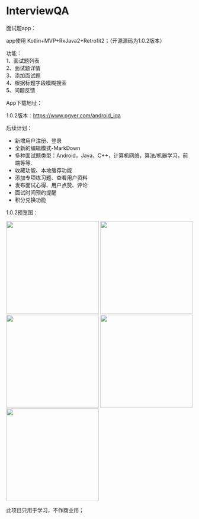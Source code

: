 # InterviewQA
面试题app：

app使用 Kotlin+MVP+RxJava2+Retrofit2；（开源源码为1.0.2版本）

功能：  
1、面试题列表  
2、面试题详情  
3、添加面试题  
4、根据标题字段模糊搜索  
5、问题反馈  


App下载地址：

1.0.2版本：https://www.pgyer.com/android_iqa


后续计划：
- 新增用户注册、登录
- 全新的编辑模式-MarkDown
- 多种面试题类型：Android，Java，C++，计算机网络，算法/机器学习，前端等等.
- 收藏功能、本地缓存功能
- 添加专项练习题、查看用户资料
- 发布面试心得、用户点赞、评论
- 面试时间预约提醒
- 积分兑换功能


1.0.2预览图：

<img src="https://github.com/Equalzys/InterviewQA/blob/master/screenshot/Screenshot_20190216-161645.jpg" width="250"/>
<img src="https://github.com/Equalzys/InterviewQA/blob/master/screenshot/Screenshot_20190216-161701.jpg" width="250"/>

<img src="https://github.com/Equalzys/InterviewQA/blob/master/screenshot/Screenshot_20190216-161727.jpg" width="250"/>
<img src="https://github.com/Equalzys/InterviewQA/blob/master/screenshot/Screenshot_20190216-161737.jpg" width="250"/>

<img src="https://github.com/Equalzys/InterviewQA/blob/master/screenshot/Screenshot_20190216-161740.jpg" width="250"/>








此项目只用于学习，不作商业用；

